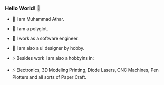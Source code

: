 ### Hello World! 👋

- 🔭 I am Muhammad Athar.
- 💬 I am a polyglot.
- 💼 I work as a software engineer.
- 🎨 I am also a ui designer by hobby.

- ⚡ Besides work I am also a hobbyins in:
- ⚡ Electronics, 3D Modeling Printing, Diode Lasers, CNC Machines, Pen Plotters and all sorts of Paper Craft.
